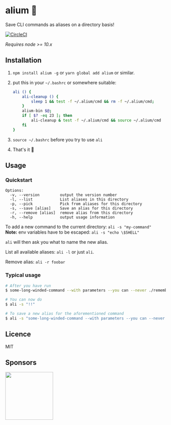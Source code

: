 # alium 🍝

Save CLI commands as aliases on a directory basis!

[![CircleCI](https://circleci.com/gh/peerigon/alium/tree/master.svg?style=shield)](https://circleci.com/gh/peerigon/alium/tree/master)

*Requires node >= 10.x*

## Installation

1. `npm install alium -g` or `yarn global add alium` or similar.

2. put this in your `~/.bashrc` or somewhere suitable:

    ```sh
    ali () {
        ali-cleanup () {
            sleep 1 && test -f ~/.alium/cmd && rm -f ~/.alium/cmd;
        }
        alium-bin $@;
        if [ $? -eq 23 ]; then
            ali-cleanup & test -f ~/.alium/cmd && source ~/.alium/cmd
        fi
    }
    ```

3. `source ~/.bashrc` before you try to use `ali`
4. That's it 🎉

## Usage

### Quickstart

```
Options:
  -v, --version         output the version number
  -l, --list            List aliases in this directory
  -p, --pick            Pick from aliases for this directory
  -s, --save [alias]    Save an alias for this directory
  -r, --remove [alias]  remove alias from this directory
  -h, --help            output usage information
```

To add a new command to the current directory: `ali -s "my-command"`  
**Note:** env variables have to be escaped: `ali -s "echo \$SHELL"`

`ali` will then ask you what to name the new alias.

List all available aliases: `ali -l` or just `ali`.

Remove alias: `ali -r foobar`

### Typical usage

```sh
# After you have run
$ some-long-winded-command --with parameters --you can --never ./remember

# You can now do
$ ali -s "!!"

# To save a new alias for the aforementioned command
$ ali -s "some-long-winded-command --with parameters --you can --never ./remember"
```

## Licence

MIT

## Sponsors

[<img src="https://assets.peerigon.com/peerigon/logo/peerigon-logo-flat-spinat.png" width="150" />](https://peerigon.com)

<!--PWE::{"clockodoProjectId":"2445310"}-->

